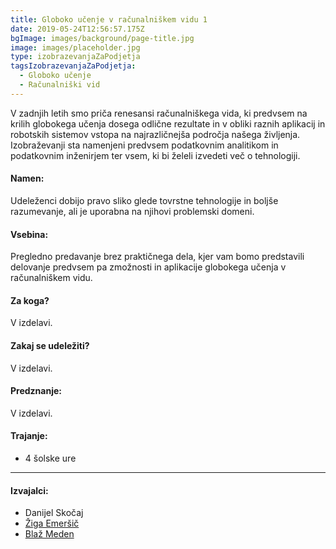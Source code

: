 ```yaml
---
title: Globoko učenje v računalniškem vidu 1
date: 2019-05-24T12:56:57.175Z
bgImage: images/background/page-title.jpg
image: images/placeholder.jpg
type: izobrazevanjaZaPodjetja
tagsIzobrazevanjaZaPodjetja:
  - Globoko učenje
  - Računalniški vid
---
```

V zadnjih letih smo priča renesansi računalniškega vida, ki predvsem na krilih globokega učenja dosega odlične rezultate in v obliki raznih aplikacij in robotskih sistemov vstopa na najrazličnejša področja našega življenja. Izobraževanji sta namenjeni predvsem podatkovnim analitikom in
podatkovnim inženirjem ter vsem, ki bi želeli izvedeti več o tehnologiji.

#### Namen:

Udeleženci dobijo pravo sliko glede tovrstne tehnologije in boljše razumevanje, ali je uporabna na njihovi problemski domeni. 

#### Vsebina:

Pregledno predavanje brez praktičnega dela, kjer vam bomo predstavili delovanje predvsem pa zmožnosti in aplikacije globokega učenja v računalniškem vidu. 

#### Za koga?
V izdelavi.
#### Zakaj se udeležiti?
V izdelavi.
#### Predznanje:
V izdelavi.

#### Trajanje:

* 4 šolske ure 
- - -
#### Izvajalci:

* Danijel Skočaj 
* [Žiga Emeršič](https://akademijafri.si/izvajalci/ziga-emersic/) 
* [Blaž Meden](https://akademijafri.si/izvajalci/blaz-meden/)
